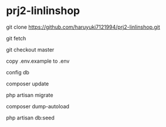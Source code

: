 # prj2-linlinshop
git clone https://github.com/haruyuki7121994/prj2-linlinshop.git

git fetch

git checkout master

copy .env.example to .env

config db

composer update

php artisan migrate

composer dump-autoload

php artisan db:seed
